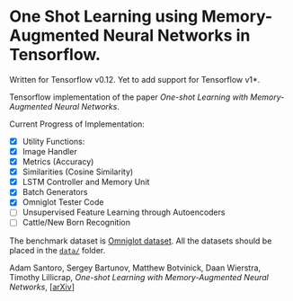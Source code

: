 # One Shot Learning using Memory-Augmented Neural Networks in Tensorflow. 

Written for Tensorflow v0.12. Yet to add support for Tensorflow v1*.

Tensorflow implementation of the paper *One-shot Learning with Memory-Augmented Neural Networks*. 

Current Progress of Implementation:
- [x]  Utility Functions:
  - [x] Image Handler
  - [x] Metrics (Accuracy)
  - [x] Similarities (Cosine Similarity)
- [x] LSTM Controller and Memory Unit
- [x] Batch Generators
- [x] Omniglot Tester Code
- [ ] Unsupervised Feature Learning through Autoencoders
- [ ] Cattle/New Born Recognition

The benchmark dataset is [Omniglot dataset](https://github.com/brendenlake/omniglot). All the datasets should be placed in the [`data/`](data/) folder.

Adam Santoro, Sergey Bartunov, Matthew Botvinick, Daan Wierstra, Timothy Lillicrap, *One-shot Learning with Memory-Augmented Neural Networks*, [[arXiv](http://arxiv.org/abs/1605.06065)]
